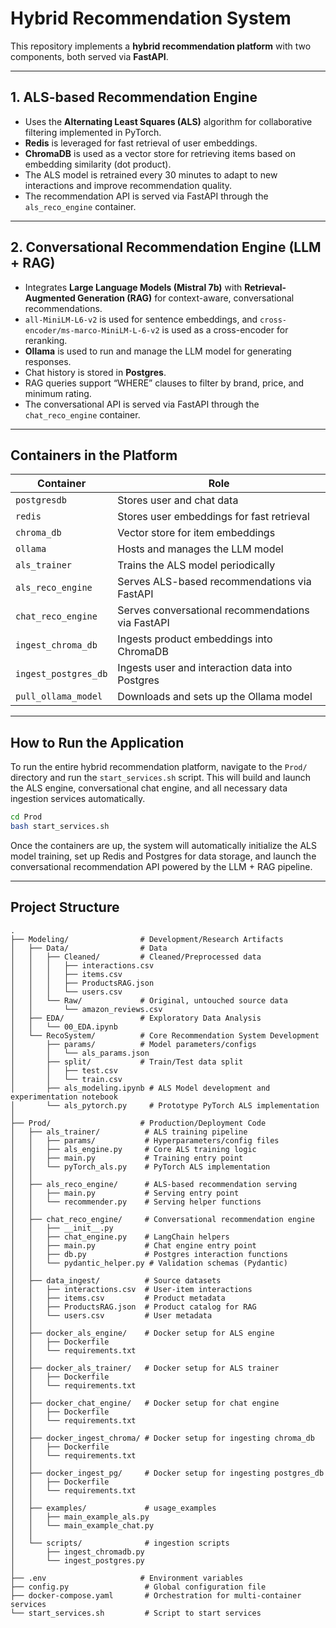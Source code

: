 # Hybrid Recommendation System

This repository implements a **hybrid recommendation platform** with two components, both served via **FastAPI**.

---

## 1. ALS-based Recommendation Engine

* Uses the **Alternating Least Squares (ALS)** algorithm for collaborative filtering implemented in PyTorch.
* **Redis** is leveraged for fast retrieval of user embeddings.
* **ChromaDB** is used as a vector store for retrieving items based on embedding similarity (dot product).
* The ALS model is retrained every 30 minutes to adapt to new interactions and improve recommendation quality.
* The recommendation API is served via FastAPI through the `als_reco_engine` container.

---

## 2. Conversational Recommendation Engine (LLM + RAG)

* Integrates **Large Language Models (Mistral 7b)** with **Retrieval-Augmented Generation (RAG)** for context-aware, conversational recommendations.
* `all-MiniLM-L6-v2` is used for sentence embeddings, and `cross-encoder/ms-marco-MiniLM-L-6-v2` is used as a cross-encoder for reranking.
* **Ollama** is used to run and manage the LLM model for generating responses.
* Chat history is stored in **Postgres**.
* RAG queries support “WHERE” clauses to filter by brand, price, and minimum rating.
* The conversational API is served via FastAPI through the `chat_reco_engine` container.

---

## Containers in the Platform

| Container            | Role                                              |
| -------------------- | ------------------------------------------------- |
| `postgresdb`         | Stores user and chat data                         |
| `redis`              | Stores user embeddings for fast retrieval         |
| `chroma_db`          | Vector store for item embeddings                  |
| `ollama`             | Hosts and manages the LLM model                   |
| `als_trainer`        | Trains the ALS model periodically                 |
| `als_reco_engine`    | Serves ALS-based recommendations via FastAPI      |
| `chat_reco_engine`   | Serves conversational recommendations via FastAPI |
| `ingest_chroma_db`   | Ingests product embeddings into ChromaDB          |
| `ingest_postgres_db` | Ingests user and interaction data into Postgres   |
| `pull_ollama_model`  | Downloads and sets up the Ollama model            |

---

## How to Run the Application

To run the entire hybrid recommendation platform, navigate to the `Prod/` directory and run the `start_services.sh` script. This will build and launch the ALS engine, conversational chat engine, and all necessary data ingestion services automatically.

```bash
cd Prod
bash start_services.sh
```

Once the containers are up, the system will automatically initialize the ALS model training, set up Redis and Postgres for data storage, and launch the conversational recommendation API powered by the LLM + RAG pipeline.

---

## Project Structure

```
.
├── Modeling/                # Development/Research Artifacts
│   ├── Data/                # Data 
│   │   ├── Cleaned/         # Cleaned/Preprocessed data
│   │   │   ├── interactions.csv
│   │   │   ├── items.csv
│   │   │   ├── ProductsRAG.json
│   │   │   └── users.csv
│   │   └── Raw/             # Original, untouched source data
│   │       └── amazon_reviews.csv
│   ├── EDA/                 # Exploratory Data Analysis
│   │   └── 00_EDA.ipynb
│   └── RecoSystem/          # Core Recommendation System Development
│       ├── params/          # Model parameters/configs
│       │   └── als_params.json
│       ├── split/           # Train/Test data split
│       │   ├── test.csv
│       │   └── train.csv
│       ├── als_modeling.ipynb # ALS Model development and experimentation notebook
│       └── als_pytorch.py     # Prototype PyTorch ALS implementation
│
├── Prod/                    # Production/Deployment Code
│   ├── als_trainer/          # ALS training pipeline
│   │   ├── params/           # Hyperparameters/config files
│   │   ├── als_engine.py     # Core ALS training logic
│   │   ├── main.py           # Training entry point
│   │   └── pyTorch_als.py    # PyTorch ALS implementation
│   │
│   ├── als_reco_engine/      # ALS-based recommendation serving
│   │   ├── main.py           # Serving entry point
│   │   └── recommender.py    # Serving helper functions
│   │
│   ├── chat_reco_engine/     # Conversational recommendation engine
│   │   ├── __init__.py
│   │   ├── chat_engine.py    # LangChain helpers
│   │   ├── main.py           # Chat engine entry point
│   │   ├── db.py             # Postgres interaction functions
│   │   └── pydantic_helper.py # Validation schemas (Pydantic)
│   │
│   ├── data_ingest/          # Source datasets 
│   │   ├── interactions.csv  # User-item interactions
│   │   ├── items.csv         # Product metadata
│   │   ├── ProductsRAG.json  # Product catalog for RAG
│   │   └── users.csv         # User metadata
│   │
│   ├── docker_als_engine/    # Docker setup for ALS engine
│   │   ├── Dockerfile
│   │   └── requirements.txt
│   │
│   ├── docker_als_trainer/   # Docker setup for ALS trainer
│   │   ├── Dockerfile
│   │   └── requirements.txt
│   │
│   ├── docker_chat_engine/   # Docker setup for chat engine
│   │   ├── Dockerfile
│   │   └── requirements.txt
│   │
│   ├── docker_ingest_chroma/ # Docker setup for ingesting chroma_db
│   │   ├── Dockerfile
│   │   └── requirements.txt
│   │
│   ├── docker_ingest_pg/     # Docker setup for ingesting postgres_db
│   │   ├── Dockerfile
│   │   └── requirements.txt
│   │
│   ├── examples/             # usage_examples
│   │   ├── main_example_als.py
│   │   └── main_example_chat.py
│   │
│   └── scripts/              # ingestion scripts
│       ├── ingest_chromadb.py
│       └── ingest_postgres.py
│
├── .env                     # Environment variables
├── config.py                 # Global configuration file
├── docker-compose.yaml       # Orchestration for multi-container services
└── start_services.sh         # Script to start services
```
